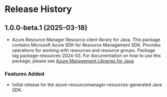 # Release History

## 1.0.0-beta.1 (2025-03-18)

- Azure Resource Manager Resource client library for Java. This package contains Microsoft Azure SDK for Resource Management SDK. Provides operations for working with resources and resource groups. Package tag package-resources-2024-03. For documentation on how to use this package, please see [Azure Management Libraries for Java](https://aka.ms/azsdk/java/mgmt).
### Features Added

- Initial release for the azure-resourcemanager-resources-generated Java SDK.
